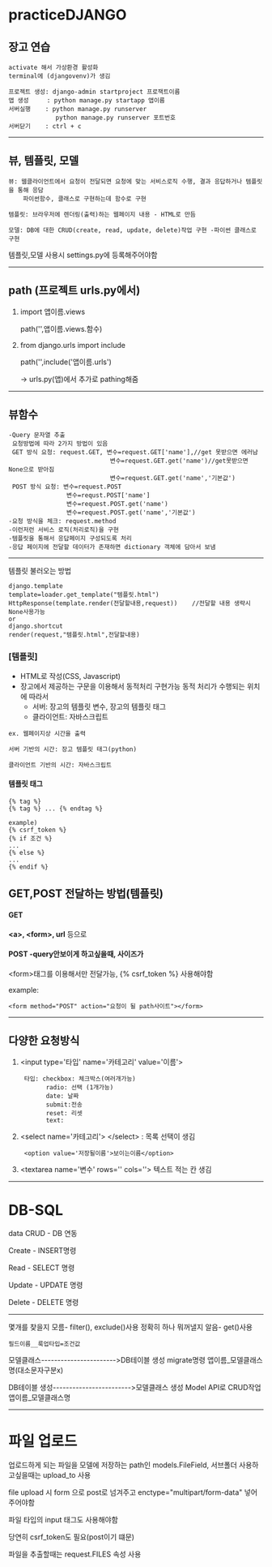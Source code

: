 # practiceDJANGO
## 장고 연습

    activate 해서 가상환경 활성화
    terminal에 (djangovenv)가 생김
    
    프로젝트 생성: django-admin startproject 프로잭트이름
    앱 생성     : python manage.py startapp 앱이름
    서버실행    : python manage.py runserver
                 python manage.py runserver 포트번호
    서버닫기    : ctrl + c
    
***
## 뷰, 템플릿, 모델
    뷰: 웹클라이언트에서 요청이 전달되면 요청에 맞는 서비스로직 수행, 결과 응답하거나 템플릿을 통해 응담
        파이썬함수, 클래스로 구현하는데 함수로 구현
    
    템플릿: 브라우저에 렌더링(출력)하는 웹페이지 내용 - HTML로 만듬
    
    모델: DB에 대한 CRUD(create, read, update, delete)작업 구현 -파이썬 클래스로 구현
 
 템플릿,모델 사용시 settings.py에 등록해주어야함
 ***
 ## path (프로젝트 urls.py에서)
 1. import 앱이름.views
 
    path('',앱이름.views.함수)
 2. from django.urls import include
 
    path('',include('앱이름.urls')
    
    -> urls.py(앱)에서 추가로 pathing해줌
 ***
## 뷰함수
    -Query 문자열 추출
     요청방법에 따라 2가지 방법이 있음
     GET 방식 요청: request.GET, 변수=request.GET['name'],//get 못받으면 에러남
                                변수=request.GET.get('name')//get못받으면 None으로 받아짐
                                변수=request.GET.get('name','기본값')
     POST 방식 요청: 변수=request.POST
                    변수=requst.POST['name']
                    변수=request.POST.get('name')
                    변수=request.POST.get('name','기본값')
    -요청 방식을 체크: request.method
    -이런저런 서비스 로직(처리로직)을 구현
    -템플릿을 통해서 응답페이지 구성되도록 처리
    -응답 페이지에 전달할 데이터가 존재하면 dictionary 객체에 담아서 보냄
***
템플릿 불러오는 방법

    django.template
    template=loader.get_template("템플릿.html")
    HttpResponse(template.render(전달할내용,request))    //전달할 내용 생략시 None사용가능
    or
    django.shortcut
    render(request,"템플릿.html",전달할내용)
    
### [템플릿]

   - HTML로 작성(CSS, Javascript)
   - 장고에서 제공하는 구문을 이용해서 동적처리 구현가능
     동적 처리가 수행되는 위치에 따라서
        - 서버: 장고의 템플릿 변수, 장고의 템플릿 태그
        - 클라이언트: 자바스크립트
        
    ex. 웹페이지상 시간을 출력
    
    서버 기반의 시간: 장고 템플릿 태그(python)
    
    클라이언트 기반의 시간: 자바스크립트
      
#### 템플릿 태그
    {% tag %}
    {% tag %} ... {% endtag %}
    
    example)
    {% csrf_token %}
    {% if 조건 %}
    ...
    {% else %}
    ...
    {% endif %}
    
## GET,POST 전달하는 방법(템플릿)
#### GET
**\<a>, \<form>, url** 등으로 

#### POST -query안보이게 하고싶을때, 사이즈가 
\<form>태그를 이용해서만 전달가능, {% csrf_token %} 사용해야함


example:

    <form method="POST" action="요청이 될 path사이트"></form>

***    
## 다양한 요청방식
1. \<input type='타입' name='카테고리' value='이름'>

        타입: checkbox: 체크박스(여러개가능)
              radio: 선택 (1개가능)
              date: 날짜
              submit:전송
              reset: 리셋
              text: 
          
2. \<select name='카테고리'> \</select> : 목록 선택이 생김
    
        <option value='저장될이름'>보이는이름</option>
        
3. \<textarea name='변수' rows='' cols=''>
    텍스트 적는 칸 생김
      
***

# DB-SQL

data CRUD - DB 연동

   Create - INSERT명령
     
   Read - SELECT 명령
     
   Update - UPDATE 명령
     
   Delete - DELETE 명령
     
***
몇개를 찾을지 모름- filter(), exclude()사용
정확히 하나 뭐꺼낼지 알음- get()사용
 
    필드이름__룩업타입=조건값
 
 
모델클래스----------------------->DB테이블 생성
             migrate명령         앱이름_모델클래스명(대소문자구분x)
             
 DB테이블 생성------------------------>모델클래스 생성   Model API로 CRUD작업
 앱이름_모델클래스명

***
# 파일 업로드

업로드하게 되는 파일을 모델에 저장하는 path인 models.FileField, 서브폴더 사용하고싶을때는 upload_to 사용

file upload 시 form 으로 post로 넘겨주고 enctype="multipart/form-data" 넣어주어야함

파일 타입의 input 태그도 사용해야함

당연히 csrf_token도 필요(post이기 떄문)

파일을 추출할때는 request.FILES 속성 사용
